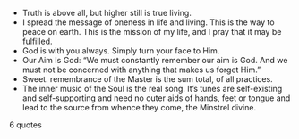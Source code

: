  - Truth is above all, but higher still is true living.
 - I spread the message of oneness in life and living. This is the way to peace on earth. This is the mission of my life, and I pray that it may be fulfilled.
 - God is with you always. Simply turn your face to Him.
 - Our Aim Is God: “We must constantly remember our aim is God. And we must not be concerned with anything that makes us forget Him.”
 - Sweet. remembrance of the Master is the sum total, of all practices.
 - The inner music of the Soul is the real song. It’s tunes are self-existing and self-supporting and need no outer aids of hands, feet or tongue and lead to the source from whence they come, the Minstrel divine.

6 quotes